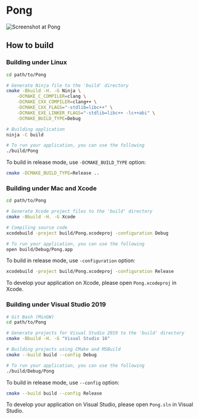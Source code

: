 # Pong

![Screenshot at Pong](ScreenShot.png)

## How to build

### Building under Linux

```sh
cd path/to/Pong

# Generate Ninja file to the 'build' directory
cmake -Bbuild -H. -G Ninja \
    -DCMAKE_C_COMPILER=clang \
    -DCMAKE_CXX_COMPILER=clang++ \
    -DCMAKE_CXX_FLAGS="-stdlib=libc++" \
    -DCMAKE_EXE_LINKER_FLAGS="-stdlib=libc++ -lc++abi" \
    -DCMAKE_BUILD_TYPE=Debug

# Building application
ninja -C build

# To run your application, you can use the following
./build/Pong
```

To build in release mode, use `-DCMAKE_BUILD_TYPE` option:

```sh
cmake -DCMAKE_BUILD_TYPE=Release ..
```

### Building under Mac and Xcode

```sh
cd path/to/Pong

# Generate Xcode project files to the 'build' directory
cmake -Bbuild -H. -G Xcode

# Compiling source code
xcodebuild -project build/Pong.xcodeproj -configuration Debug

# To run your application, you can use the following
open build/Debug/Pong.app
```

To build in release mode, use `-configuration` option:

```sh
xcodebuild -project build/Pong.xcodeproj -configuration Release
```

To develop your application on Xcode, please open `Pong.xcodeproj` in Xcode.

### Building under Visual Studio 2019

```sh
# Git Bash (MinGW)
cd path/to/Pong

# Generate projects for Visual Studio 2019 to the 'build' directory
cmake -Bbuild -H. -G "Visual Studio 16"

# Building projects using CMake and MSBuild
cmake --build build --config Debug

# To run your application, you can use the following
./build/Debug/Pong
```

To build in release mode, use `--config` option:

```sh
cmake --build build --config Release
```

To develop your application on Visual Studio, please open `Pong.sln` in Visual Studio.

